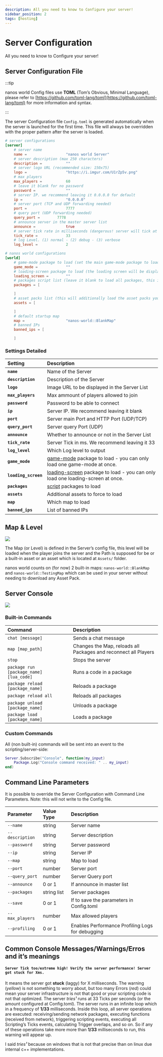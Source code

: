 ```yaml
---
description: All you need to know to Configure your server!
sidebar_position: 2
tags: [hosting]
---
```


# Server Configuration

All you need to know to Configure your server!

## Server Configuration File

:::tip

nanos world Config files use **TOML** \(Tom’s Obvious, Minimal Language\), please refer to [https://github.com/toml-lang/toml](https://github.com/toml-lang/toml) for more information and syntax.

:::

The server Configuration file `Config.toml` is generated automatically when the server is launched for the first time. This file will always be overridden with the proper pattern after the server is loaded.

```toml title="Server.toml"
# server configurations
[server]
    # server name
    name =                  "nanos world Server"
    # server description (max 250 characters)
    description =           ""
    # server logo URL (recommended size: 150x75)
    logo =                  "https://i.imgur.com/U1rZp5v.png"
    # max players
    max_players =           60
    # leave it blank for no password
    password =              ""
    # server IP. we recommend leaving it 0.0.0.0 for default
    ip =                    "0.0.0.0"
	# server port (TCP and UDP forwarding needed)
    port =                  7777
	# query port (UDP forwarding needed)
	query_port =		7778
    # announce server in the master server list
    announce =              true
    # server tick rate in milliseconds (dangerous! server will tick at each [tick_rate] ms, affecting both server and client performance. 33 ms means 30 ticks per second and is the default and recommended value)
    tick_rate =             33
    # log Level. (1) normal - (2) debug - (3) verbose
    log_level =             2

# nanos world configurations
[world]
    # game-mode package to load (set the main game-mode package to load - you can load only one 'game-mode' package type at once)
    game_mode =             ""
    # loading-screen package to load (the loading screen will be displayed when players join your server)
    loading_screen =        ""
    # packages script list (leave it blank to load all packages, this is usually useful when you have tons of packages downloaded and only wants to load one or some)
    packages = [

    ]
    # asset packs list (this will additionally load the asset packs you define here)
    assets = [

    ]
    # default startup map
    map =                   "nanos-world::BlankMap"
    # banned IPs
    banned_ips = [

    ]
```


### Settings Detailed

| Setting | Description |
| :--- | :--- |
| **`name`** | Name of the Server |
| **`description`** | Description of the Server |
| **`logo`** | Image URL to be displayed in the Server List |
| **`max_players`** | Max ammount of players allowed to join |
| **`password`** | Password to be able to connect |
| **`ip`** | Server IP. We recommend leaving it blank |
| **`port`** | Server main Port and HTTP Port (UDP/TCP) |
| **`query_port`** | Server query Port (UDP) |
| **`announce`** | Whether to announce or not in the Server List |
| **`tick_rate`** | Server Tick in ms. We recommend leaving it 33 |
| **`log_level`** | Which Log level to output |
| **`game_mode`** | [game-mode](./core-concepts/packages/packages.md#package-types) package to load -  you can only load one game-mode at once. |
| **`loading_screen`** | [loading-screen](./core-concepts/packages/loading-screen.md) package to load - you can only load one loading-screen at once. |
| **`packages`** | [script](./core-concepts/packages/packages.md#package-types) packages to load |
| **`assets`** | Additional assets to force to load |
| **`map`** | Which map to load |
| **`banned_ips`** | List of banned IPs |

## Map & Level

![](/img/docs/server-map.jpg)

The Map \(or Level\) is defined in the Server’s config file, this level will be loaded when the player joins the server and the Path is supposed for be or a built-in asset or an asset which is located at `Assets/` folder.

nanos world counts on \(for now\) 2 built-in maps: `nanos-world::BlankMap` and `nanos-world::TestingMap` which can be used in your server without needing to download any Asset Pack.

## Server Console

![](/img/docs/server.jpg)

### Built-in Commands

| Command | Description |
| :--- | :--- |
| `chat [message]` | Sends a chat message |
| `map [map_path]` | Changes the Map, reloads all Packages and reconnect all Players |
| `stop` | Stops the server |
| `package run [package_name] [lua_code]` | Runs a code in a package |
| `package reload [package_name]` | Reloads a package |
| `package reload all` | Reloads all packages |
| `package unload [package_name]` | Unloads a package |
| `package load [package_name]` | Loads a package |

### Custom Commands

All \(non built-in\) commands will be sent into an event to the scripting/server-side:

```lua title="Server/Index.lua"
Server.Subscribe("Console", function(my_input)
    Package.Log("Console command received: " .. my_input)
end)
```

## Command Line Parameters

It is possible to override the Server Configuration with Command Line Parameters. Note: this will not write to the Config file.

| Parameter | Value Type | Description |
| :--- | :--- | :--- |
| `--name` | string | Server name |
| `--description` | string | Server description |
| `--password` | string | Server password |
| `--ip` | string | Server IP |
| `--map` | string | Map to load |
| `--port` | number | Server port |
| `--query_port` | number | Server Query port |
| `--announce` | 0 or 1 | If announce in master list |
| `--packages` | string list | Server packages |
| `--save` | 0 or 1 | If to save the parameters in Config.toml |
| `--max_players` | number | Max allowed players |
| `--profiling` | 0 or 1 | Enables Performance Profiling Logs for debugging |

## Common Console Messages/Warnings/Erros and it’s meanings

#### `Server Tick too/extreme high! Verify the server performance! Server got stuck for Xms.`

It means the server got **stuck** \(laggy\) for X milliseconds. The warning \(_yellow_\) is not something to worry about, but too many Errors \(_red_\) could mean your server infrastructure is not that good or your scripting code is not that optimized. The server _tries¹_ runs at 33 Ticks per seconds \(or the amount configured at Config.toml\). The server runs in an infinite loop which in a frequency of **1/33** milliseconds. Inside this loop, all server operations are executed: receiving/sending network packages, executing functions \(received from network\), triggering scripting events, executing all Scripting’s Ticks events, calculating Trigger overlaps, and so on. So if any of these operations take more more than **1/33** milliseconds to run, this warning will appear up.

I said _tries¹_ because on windows that is not that precise than on linux due internal c++ implementations.

